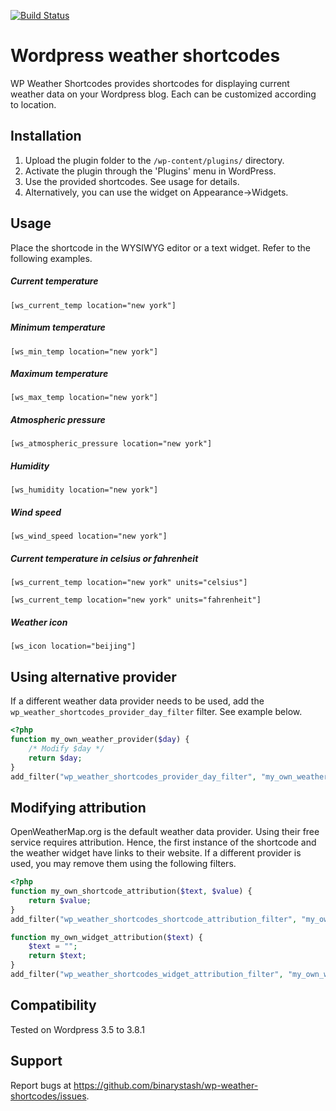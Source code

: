 [![Build Status](https://travis-ci.org/binarystash/wp-weather-shortcodes.svg?branch=master)](https://travis-ci.org/binarystash/wp-weather-shortcodes)

# Wordpress weather shortcodes
WP Weather Shortcodes provides shortcodes for displaying current weather data on your Wordpress blog. Each can be customized according to location.

## Installation

1. Upload the plugin folder to the `/wp-content/plugins/` directory.
2. Activate the plugin through the 'Plugins' menu in WordPress.
3. Use the provided shortcodes. See usage for details.
4. Alternatively, you can use the widget on Appearance->Widgets.

## Usage

Place the shortcode in the WYSIWYG editor or a text widget. Refer to the following examples.

##### Current temperature
`[ws_current_temp location="new york"] `

##### Minimum temperature
`[ws_min_temp location="new york"]`

##### Maximum temperature
`[ws_max_temp location="new york"]`

##### Atmospheric pressure
`[ws_atmospheric_pressure location="new york"]`

##### Humidity
`[ws_humidity location="new york"]`

##### Wind speed
`[ws_wind_speed location="new york"]`

##### Current temperature in celsius or fahrenheit
`[ws_current_temp location="new york" units="celsius"]`

`[ws_current_temp location="new york" units="fahrenheit"]`

##### Weather icon

`[ws_icon location="beijing"]`

## Using alternative provider

If a different weather data provider needs to be used, add the `wp_weather_shortcodes_provider_day_filter` filter. See example below.

```php
<?php
function my_own_weather_provider($day) {
	/* Modify $day */
	return $day;
}
add_filter("wp_weather_shortcodes_provider_day_filter", "my_own_weather_provider");
```

## Modifying attribution

OpenWeatherMap.org is the default weather data provider. Using their free service requires attribution. Hence, the first instance of the shortcode and the weather widget have links to their website. If a different provider is used, you may remove them using the following filters.

```php
<?php
function my_own_shortcode_attribution($text, $value) {
	return $value;
}
add_filter("wp_weather_shortcodes_shortcode_attribution_filter", "my_own_shortcode_attribution", 10, 2);

function my_own_widget_attribution($text) {
	$text = "";
	return $text;
}
add_filter("wp_weather_shortcodes_widget_attribution_filter", "my_own_widget_attribution");
```

## Compatibility

Tested on Wordpress 3.5 to 3.8.1

## Support

Report bugs at https://github.com/binarystash/wp-weather-shortcodes/issues.
 
